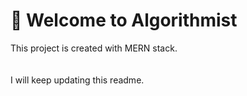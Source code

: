 # 🚀 Welcome to Algorithmist

This project is created with MERN stack. 
<br/>
<img src="https://procoders.tech/wp-content/webp-express/webp-images/doc-root/wp-content/uploads/2021/06/1_8VxC7saufpMAN7_Pq5AS6w.jpeg.webp" alt=""/>
<br/>
<br/>
<br/>
I will keep updating this readme.
